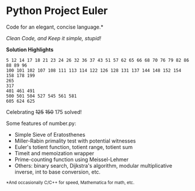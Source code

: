 Python Project Euler
====================
Code for an elegant, concise language.*

*Clean Code, and Keep it simple, stupid!*

**Solution Highlights**

    5 12 14 17 18 21 23 24 26 32 36 37 43 51 57 62 65 66 68 70 76 79 82 86 88 89 96
    100 101 102 107 108 111 113 114 122 126 128 131 137 144 148 152 154 158 178 199
    265
    317
    401 461 491
    500 501 504 527 545 561 581
    605 624 625

Celebrating ~~125~~ ~~150~~ 175 solved!

Some features of number.py:

- Simple Sieve of Eratosthenes
- Miller-Rabin primality test with potential witnesses
- Euler's totient function, totient range, totient sum
- Timeit and memoization wrapper
- Prime-counting function using Meissel-Lehmer
- Others: binary search, Dijkstra's algorithm, modular multiplicative inverse,
int to base conversion, etc.

<sub>*And occasionally C/C++ for speed, Mathematica for math, etc.</sub>

